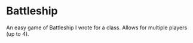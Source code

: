 # Battleship
An easy game of Battleship I wrote for a class. Allows for multiple players (up to 4).
